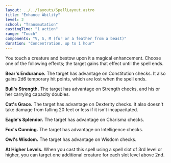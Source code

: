 ```yaml
---
layout: ../../layouts/SpellLayout.astro
title: "Enhance Ability"
level: 2
school: "Transmutation"
castingTime: "1 action"
range: "Touch"
components: "V, S, M (fur or a feather from a beast)"
duration: "Concentration, up to 1 hour"
---
```


You touch a creature and bestow upon it a magical enhancement. Choose one of the following effects; the target gains that effect until the spell ends.

**Bear's Endurance.** The target has advantage on Constitution checks. It also gains 2d6 temporary hit points, which are lost when the spell ends.

**Bull's Strength.** The target has advantage on Strength checks, and his or her carrying capacity doubles.

**Cat's Grace.** The target has advantage on Dexterity checks. It also doesn't take damage from falling 20 feet or less if it isn't incapacitated.

**Eagle's Splendor.** The target has advantage on Charisma checks.

**Fox's Cunning.** The target has advantage on Intelligence checks.

**Owl's Wisdom.** The target has advantage on Wisdom checks.

**At Higher Levels.** When you cast this spell using a spell slot of 3rd level or higher, you can target one additional creature for each slot level above 2nd.
